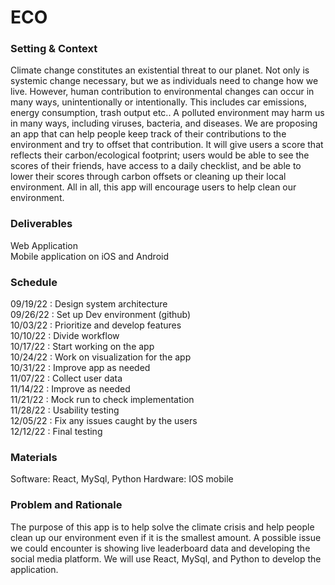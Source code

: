 # ECO

### Setting & Context
Climate change constitutes an existential threat to our planet. Not only is systemic change necessary, but we as individuals need to change how we live. However, human contribution to environmental changes can occur in many ways, unintentionally or intentionally. This includes car emissions, energy consumption, trash output etc.. A polluted environment may harm us in many ways, including viruses, bacteria, and diseases. 
We are proposing an app that can help people keep track of their contributions to the environment and try to offset that contribution. It will give users a score that reflects their carbon/ecological footprint; users would be able to see the scores of their friends, have access to a daily checklist, and be able to lower their scores through carbon offsets or cleaning up their local environment. All in all, this app will encourage users to help clean our environment.

### Deliverables
Web Application </br>
Mobile application on iOS and Android

### Schedule
09/19/22 : Design system architecture</br>
09/26/22 : Set up Dev environment (github)</br>
10/03/22 : Prioritize and develop features</br>
10/10/22 : Divide workflow</br>
10/17/22 : Start working on the app</br>
10/24/22 : Work on visualization for the app</br>
10/31/22 : Improve app as needed</br>
11/07/22 : Collect user data</br>
11/14/22 : Improve as needed</br>
11/21/22 : Mock run to check implementation</br>
11/28/22 : Usability testing</br>
12/05/22 : Fix any issues caught by the users</br>
12/12/22 : Final testing</br>

### Materials
Software: React, MySql, Python
Hardware: IOS mobile


### Problem and Rationale
The purpose of this app is to help solve the climate crisis and help people clean up our environment even if it is the smallest amount. A possible issue we could encounter is showing live leaderboard data and developing the social media platform. We will use React, MySql, and Python to develop the application. 
